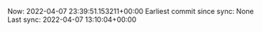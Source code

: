 Now: 2022-04-07 23:39:51.153211+00:00 Earliest commit since sync: None Last sync: 2022-04-07 13:10:04+00:00
